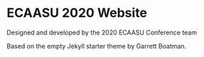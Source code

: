 # ECAASU 2020 Website 

Designed and developed by the 2020 ECAASU Conference team

Based on the empty Jekyll starter theme by Garrett Boatman.
